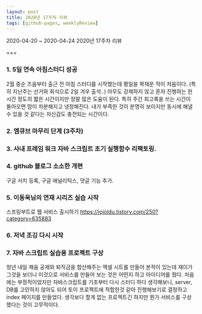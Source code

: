 ```yaml
---
layout: post
title: 2020년 17주차 리뷰
tags: [github-pages, weeklyReview]
---
```



2020-04-20 ~ 2020-04-24 2020년 17주차 리뷰

===
### 1. 5일 연속 아침스터디 성공
2월 중순 즈음부터 출근 전 아침 스터디를 시작했는데 평일을 꽉채운 적이 처음이다. (특히 지난주는 선거와 회식으로 2일 겨우 출석..)
아무도 강제하지 않고 혼자 진행하는 한시간 정도의 짧은 시간이지만 정말 많은 도움이 된다. 특히 주간 회고록을 쓰는 시간이 돌아오면 맘이 차분해지고 냉정해진다. 내가 부족한 것이 분명히 보이지만 동시에 해낼 수 있을 것 같다는 자신감도 충전되는 시간이다.

### 2. 엠큐브 마무리 단계 (3주차)


### 3. 사내 프레임 워크 자바 스크립트 초기 실행함수 리팩토링.


### 4. github 블로그 소소한 개편
구글 서치 등록, 구글 애널리틱스, 댓글 기능 추가.


### 5. 이동욱님의 연재 시리즈 실습 시작
스프링부트로 웹 서비스 출시하기 https://jojoldu.tistory.com/250?category=635883


### 6. 저녁 조깅 다시 시작


### 7. 자바 스크립트 실습용 프로젝트 구상
청년 내일 채움 공제와 퇴직금을 합산해주는 엑셀 시트를 만들어 본적이 있는데 재이가 그것을 보더니 이것으로 서비스를 만들어 보는 것은 어떤지 하고 아이디어를 줬다. 처음에는 부정적이었지만 자바스크립트를 기초부터 다시 스터디 하다 생각해보니, server, DB를 고민하지 않아도 되어 토이 프로젝트에 적합한것 같아 진행해보기로 결정하고 index 페이지를 만들었다. 생각보다 할게 없는 프로젝트긴 하지만 뭔가 서비스를 구상했다는 것이 고무적이다.
